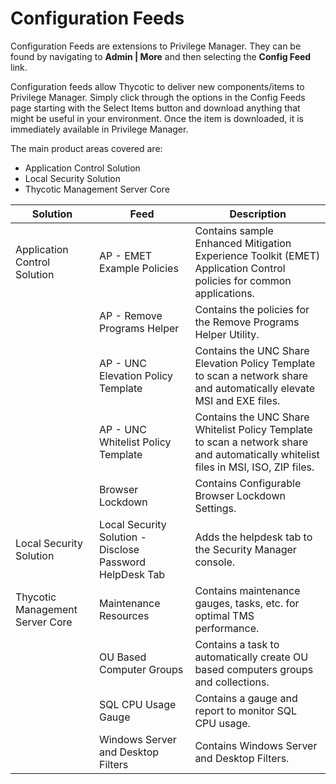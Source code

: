 [title]: # (Configuration Feeds)
[tags]: # (overview)
[priority]: # (8000)
# Configuration Feeds

Configuration Feeds are extensions to Privilege Manager. They can be found by navigating to __Admin | More__ and then selecting the __Config Feed__ link.

Configuration feeds allow Thycotic to deliver new components/items to Privilege Manager. Simply click through the options in the Config Feeds page starting with the Select Items button and download anything that might be useful in your environment. Once the item is downloaded, it is immediately available in Privilege Manager.

The main product areas covered are:

* Application Control Solution
* Local Security Solution
* Thycotic Management Server Core

| Solution | Feed | Description |
| ----- | ----- | ----- |
| Application Control Solution | AP - EMET Example Policies | Contains sample Enhanced Mitigation Experience Toolkit (EMET) Application Control policies for common applications. |
| | AP - Remove Programs Helper | Contains the policies for the Remove Programs Helper Utility. |
| | AP - UNC Elevation Policy Template | Contains the UNC Share Elevation Policy Template to scan a network share and automatically elevate MSI and EXE files. |
| | AP - UNC Whitelist Policy Template | Contains the UNC Share Whitelist Policy Template to scan a network share and automatically whitelist files in MSI, ISO, ZIP files. |
| | Browser Lockdown | Contains Configurable Browser Lockdown Settings. |
| Local Security Solution | Local Security Solution - Disclose Password HelpDesk Tab | Adds the helpdesk tab to the Security Manager console. |
| Thycotic Management Server Core | Maintenance Resources | Contains maintenance gauges, tasks, etc. for optimal TMS performance. |
| | OU Based Computer Groups | Contains a task to automatically create OU based computers groups and collections. |
| | SQL CPU Usage Gauge | Contains a gauge and report to monitor SQL CPU usage. |
| | Windows Server and Desktop Filters | Contains Windows Server and Desktop Filters. |
